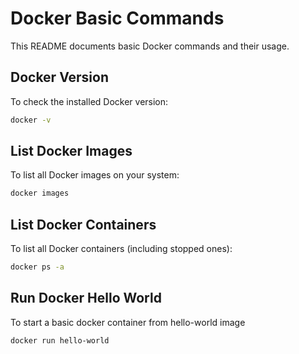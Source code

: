 # Docker Basic Commands

This README documents basic Docker commands and their usage.

## Docker Version
To check the installed Docker version:
```bash
docker -v
```

## List Docker Images
To list all Docker images on your system:
```bash
docker images
```

## List Docker Containers
To list all Docker containers (including stopped ones):
```bash
docker ps -a
```

## Run Docker Hello World
To start a basic docker container from hello-world image
```bash
docker run hello-world
```